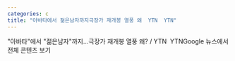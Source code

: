 ```yaml
---
categories: c
title: "아바타에서 젊은남자까지극장가 재개봉 열풍 왜  YTN  YTN"
---
```

"아바타"에서 "젊은남자"까지...극장가 재개봉 열풍 왜? / YTN&nbsp;&nbsp;YTNGoogle 뉴스에서 전체 콘텐츠 보기